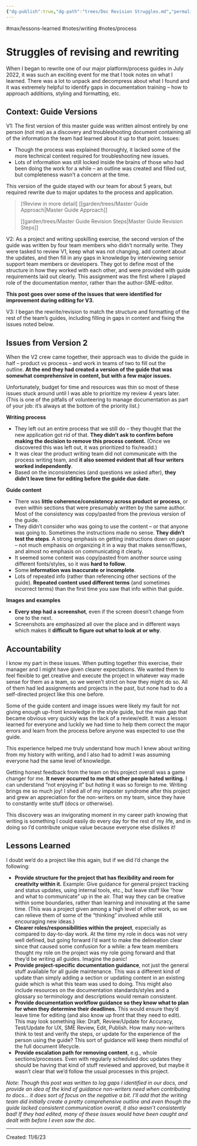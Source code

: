 ```yaml
---
{"dg-publish":true,"dg-path":"trees/Doc Revision Struggles.md","permalink":"/trees/doc-revision-struggles/","created":"2024-12-14T14:00:20.942-05:00","updated":"2025-03-18T20:01:58.176-04:00"}
---
```


#max/lessons-learned #notes/writing #notes/process
# Struggles of revising and rewriting
When I began to rewrite one of our major platform/process guides in July 2022, it was such an exciting event for me that I took notes on what I learned. There was a lot to unpack and decompress about what I found and it was extremely helpful to identify gaps in documentation training – how to approach additions, styling and formatting, etc.

## Context: Guide Versions

V1: The first version of this master guide was written almost entirely by one person (not me) as a discovery and troubleshooting document containing all of the information the team had learned about it up to that point. Issues:

- Though the process was explained thoroughly, it lacked some of the more technical context required for troubleshooting new issues.
- Lots of information was still locked inside the brains of those who had been doing the work for a while – an outline was created and filled out, but completeness wasn’t a concern at the time.

This version of the guide stayed with our team for about 5 years, but required rewrite due to major updates to the process and application.

> [!Review in more detail]
> [[garden/trees/Master Guide Approach\|Master Guide Approach]]
> 
> [[garden/trees/Master Guide Revision Steps\|Master Guide Revision Steps]]

V2: As a project and writing upskilling exercise, the second version of the guide was written by four team members who didn’t normally write. They were tasked to review V1, keep what was not changing, add content about the updates, and then fill in any gaps in knowledge by interviewing senior support team members or developers. They got to define most of the structure in how they worked with each other, and were provided with guide requirements laid out clearly. This assignment was the first where I played role of the documentation mentor, rather than the author-SME-editor.

**This post goes over some of the issues that were identified for improvement during editing for V3.**

V3: I began the rewrite/revision to match the structure and formatting of the rest of the team’s guides, including filling in gaps in content and fixing the issues noted below.

## Issues from Version 2

When the V2 crew came together, their approach was to divide the guide in half – product vs process – and work in teams of two to fill out the outline. **At the end they had created a version of the guide that was somewhat comprehensive in content, but with a few major issues.**

Unfortunately, budget for time and resources was thin so most of these issues stuck around until I was able to prioritize my review 4 years later. (This is one of the pitfalls of volunteering to manage documentation as part of your job: it’s always at the bottom of the priority list.)

**Writing process**

- They left out an entire process that we still do – they thought that the new application got rid of that. **They didn’t ask to confirm before making the decision to remove this process content.** (Once we discovered this was left out, it was prioritized to fix/readd.)
- It was clear the product writing team did not communicate with the process writing team, and **it also seemed evident that all four writers worked independently**.
- Based on the inconsistencies (and questions we asked after), **they didn’t leave time for editing before the guide due date**.

**Guide content**

- There was **little coherence/consistency across product or process**, or even within sections that were presumably written by the same author. Most of the consistency was copy/pasted from the previous version of the guide.
- They didn’t consider who was going to use the content – or that anyone was going to. Sometimes the instructions made no sense. **They didn’t test the steps**. A strong emphasis on getting instructions down on paper – not much emphasis on organizing it in a way that makes sense/flows, and almost no emphasis on communicating it clearly.
- It seemed some content was copy/pasted from another source using different fonts/styles, so it was **hard to follow**.
- Some **information was inaccurate or incomplete**.
- Lots of repeated info (rather than referencing other sections of the guide). **Repeated content used different terms** (and sometimes incorrect terms) than the first time you saw that info within that guide.

**Images and examples**

- **Every step had a screenshot**, even if the screen doesn’t change from one to the next.
- Screenshots are emphasized all over the place and in different ways which makes it **difficult to figure out what to look at or why**.

## Accountability

I know my part in these issues. When putting together this exercise, their manager and I might have given clearer expectations. We wanted them to feel flexible to get creative and execute the project in whatever way made sense for them as a team, so we weren’t strict on how they might do so. All of them had led assignments and projects in the past, but none had to do a self-directed project like this one before.

Some of the guide content and image issues were likely my fault for not giving enough up-front knowledge in the style guide, but the main gap that became obvious very quickly was the lack of a review/edit. It was a lesson learned for everyone and luckily we had time to help them correct the major errors and learn from the process before anyone was expected to use the guide.

This experience helped me truly understand how much I knew about writing from my history with writing, and I also had to admit I was assuming everyone had the same level of knowledge.

Getting honest feedback from the team on this project overall was a game changer for me. **It never occurred to me that other people hated writing.** I can understand “not enjoying it” but _hating_ it was so foreign to me. Writing brings me so much joy! I shed all of my imposter syndrome after this project and grew an appreciation for the non-writers on my team, since they have to constantly write stuff (docs or otherwise).

This discovery was an invigorating moment in my career path knowing that writing is something I could easily do every day for the rest of my life, and in doing so I’d contribute unique value because everyone else dislikes it!

## Lessons Learned

I doubt we’d do a project like this again, but if we did I’d change the following:

- **Provide structure for the project that has flexibility and room for creativity within it.** Example: Give guidance for general project tracking and status updates, using internal tools, etc., but leave stuff like “how and what to communicate” up in the air. That way they can be creative within some boundaries, rather than learning and innovating at the same time. (This was a project given among a high level of other work, so we can relieve them of some of the “thinking” involved while still encouraging new ideas.)
- **Clearer roles/responsibilities within the project**, especially as compared to day-to-day work. At the time my role in docs was not very well defined, but going forward I’d want to make the delineation clear since that caused some confusion for a while: a few team members thought my role on the project was my role going forward and that they’d be writing all guides. Imagine the panic!
- **Provide project-specific documentation guidance**, not just the general stuff available for all guide maintenance. This was a different kind of update than simply adding a section or updating content in an existing guide which is what this team was used to doing. This might also include resources on the documentation standards/styles and a glossary so terminology and descriptions would remain consistent.
- **Provide documentation workflow guidance so they know what to plan for when they determine their deadlines.** This would ensure they’d leave time for editing (and also know up front that they need to edit). This may look something like: Draft, Review/Update for Accuracy, Test/Update for UX, SME Review, Edit, Publish. How many non-writers think to test and verify the steps, or update for the experience of the person using the guide? This sort of guidance will keep them mindful of the full document lifecycle.
- **Provide escalation path for removing content**, e.g., whole sections/processes. Even with regularly scheduled doc updates they should be having that kind of stuff reviewed and approved, but maybe it wasn’t clear that we’d follow the usual processes in this project.

_Note: Though this post was written to log gaps I identified in our docs, and provide an idea of the kind of guidance non-writers need when contributing to docs… it does sort of focus on the negative a bit. I’ll add that the writing team did initially create a pretty comprehensive outline and even though the guide lacked consistent communication overall, it also wasn’t consistently bad! If they had edited, many of these issues would have been caught and dealt with before I even saw the doc._

---
Created: 11/6/23